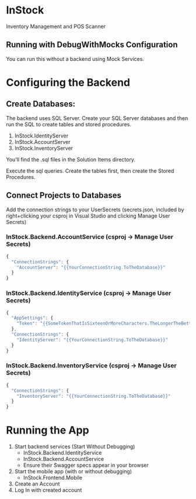 # InStock
 Inventory Management and POS Scanner

 
## Running with DebugWithMocks Configuration
You can run this without a backend using Mock Services.

# Configuring the Backend


## Create Databases:
The backend uses SQL Server. Create your SQL Server databases and then run the SQL to create tables and stored procedures.

1. InStock.IdentityServer
1. InStock.AccountServer
1. InStock.InventoryServer

You'll find the .sql files in the Solution Items directory.

Execute the sql queries. Create the tables first, then create the Stored Procedures.

## Connect Projects to Databases
Add the connection strings to your UserSecrets (secrets.json, included by right+clicking your csproj in Visual Studio and clicking Manage User Secrets)

### InStock.Backend.AccountService (csproj -> Manage User Secrets)
``` js
{
  "ConnectionStrings": {
    "AccountServer": "{{YourConnectionString.ToTheDatabase}}"
  }
}
```

### InStock.Backend.IdentityService (csproj -> Manage User Secrets)
``` js
{
  "AppSettings": {
    "Token": "{{SomeTokenThatIsSixteenOrMoreCharacters.TheLongerTheBetter}}"
  },
  "ConnectionStrings": {
    "IdentityServer": "{{YourConnectionString.ToTheDatabase}}"
  }
}
```

### InStock.Backend.InventoryService (csproj -> Manage User Secrets)
``` js
{
  "ConnectionStrings": {
    "InventoryServer": "{{YourConnectionString.ToTheDatabase}}"
  }
}
```

# Running the App

1. Start backend services (Start Without Debugging)
   - InStock.Backend.IdentityService
   - InStock.Backend.AccountService
   - Ensure their Swagger specs appear in your browser
1. Start the mobile app (with or without debugging)
   - InStock.Frontend.Mobile
1. Create an Account
1. Log In with created account